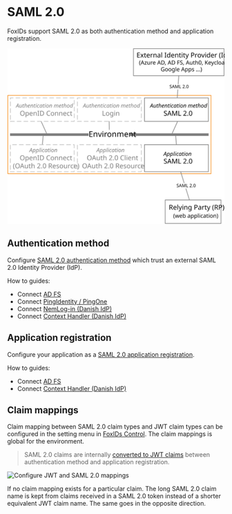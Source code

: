 # SAML 2.0

FoxIDs support SAML 2.0 as both authentication method and application registration.

![FoxIDs SAML 2.0](images/connections-saml.svg)

## Authentication method

Configure [SAML 2.0 authentication method](auth-method-saml-2.0.md) which trust an external SAML 2.0 Identity Provider (IdP).

How to guides:

- Connect [AD FS](auth-method-howto-saml-2.0-adfs.md)
- Connect [PingIdentity / PingOne](auth-method-howto-saml-2.0-pingone.md)
- Connect [NemLog-in (Danish IdP)](auth-method-howto-saml-2.0-nemlogin.md)
- Connect [Context Handler (Danish IdP)](howto-saml-2.0-context-handler.md#auth-method---connect-to-context-handler)

## Application registration

Configure your application as a [SAML 2.0 application registration](app-reg-saml-2.0.md).

How to guides:

- Connect [AD FS](app-reg-howto-saml-2.0-adfs.md)
- Connect [Context Handler (Danish IdP)](howto-saml-2.0-context-handler.md#app-reg---connect-to-context-handler)

## Claim mappings
Claim mapping between SAML 2.0 claim types and JWT claim types can be configured in the setting menu in [FoxIDs Control](control.md). The claim mappings is global for the environment.

> SAML 2.0 claims are internally [converted to JWT claims](connections.md#jwt-and-saml) between authentication method and application registration.

![Configure JWT and SAML 2.0 mappings](images/configure-jwt-saml-mappings.png)

If no claim mapping exists for a particular claim. The long SAML 2.0 claim name is kept from claims received in a SAML 2.0 token instead of a shorter equivalent JWT claim name. The same goes in the opposite direction.

